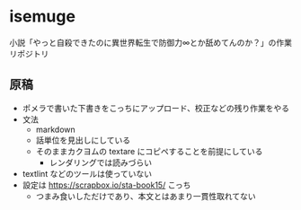 # isemuge
小説「やっと自殺できたのに異世界転生で防御力∞とか舐めてんのか？」の作業リポジトリ

## 原稿
- ポメラで書いた下書きをこっちにアップロード、校正などの残り作業をやる
- 文法
    - markdown
    - 話単位を見出しにしている
    - そのままカクヨムの textare にコピペすることを前提にしている
        - レンダリングでは読みづらい
- textlint などのツールは使っていない
- 設定は https://scrapbox.io/sta-book15/ こっち
    - つまみ食いしただけであり、本文とはあまり一貫性取れてない
